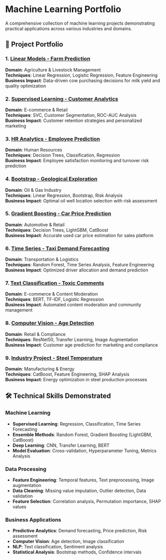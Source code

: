 # Machine Learning Portfolio

A comprehensive collection of machine learning projects demonstrating practical applications across various industries and domains.

## 📁 Project Portfolio

### 1. [Linear Models - Farm Prediction](/1.%20Linear%20Models)
**Domain**: Agriculture & Livestock Management  
**Techniques**: Linear Regression, Logistic Regression, Feature Engineering  
**Business Impact**: Data-driven cow purchasing decisions for milk yield and quality optimization

### 2. [Supervised Learning - Customer Analytics](/2.%20Supervised%20Learning)
**Domain**: E-commerce & Retail  
**Techniques**: SVC, Customer Segmentation, ROC-AUC Analysis  
**Business Impact**: Customer retention strategies and personalized marketing

### 3. [HR Analytics - Employee Prediction](/3.%20Supervised%20Learning%20and%20Linear%20Models)
**Domain**: Human Resources  
**Techniques**: Decision Trees, Classification, Regression  
**Business Impact**: Employee satisfaction monitoring and turnover risk prediction

### 4. [Bootstrap - Geological Exploration](4.%20Bootstrap%20for%20Geological%20Exploration)
**Domain**: Oil & Gas Industry  
**Techniques**: Linear Regression, Bootstrap, Risk Analysis  
**Business Impact**: Optimal oil well location selection with risk assessment

### 5. [Gradient Boosting - Car Price Prediction](/5.%20Gradient%20Boosting)
**Domain**: Automotive & Retail  
**Techniques**: Decision Trees, LightGBM, CatBoost  
**Business Impact**: Accurate used car price estimation for sales platform

### 6. [Time Series - Taxi Demand Forecasting](/6.%20Time%20Series)
**Domain**: Transportation & Logistics  
**Techniques**: Random Forest, Time Series Analysis, Feature Engineering  
**Business Impact**: Optimized driver allocation and demand prediction

### 7. [Text Classification - Toxic Comments](/7.%20Texts%20Classification)
**Domain**: E-commerce & Content Moderation  
**Techniques**: BERT, TF-IDF, Logistic Regression  
**Business Impact**: Automated content moderation and community management

### 8. [Computer Vision - Age Detection](8.%20Computer%20Vision)
**Domain**: Retail & Compliance  
**Techniques**: ResNet50, Transfer Learning, Image Augmentation  
**Business Impact**: Customer age prediction for marketing and compliance

### 9. [Industry Project - Steel Temperature](/9.%20Industry%20Project)
**Domain**: Manufacturing & Energy  
**Techniques**: CatBoost, Feature Engineering, SHAP Analysis  
**Business Impact**: Energy optimization in steel production processes

## 🛠️ Technical Skills Demonstrated

### Machine Learning
- **Supervised Learning**: Regression, Classification, Time Series Forecasting
- **Ensemble Methods**: Random Forest, Gradient Boosting (LightGBM, CatBoost)
- **Deep Learning**: CNN, Transfer Learning, BERT
- **Model Evaluation**: Cross-validation, Hyperparameter Tuning, Metrics Analysis

### Data Processing
- **Feature Engineering**: Temporal features, Text preprocessing, Image augmentation
- **Data Cleaning**: Missing value imputation, Outlier detection, Data validation
- **Feature Selection**: Correlation analysis, Permutation importance, SHAP values

### Business Applications
- **Predictive Analytics**: Demand forecasting, Price prediction, Risk assessment
- **Computer Vision**: Age detection, Image classification
- **NLP**: Text classification, Sentiment analysis
- **Statistical Analysis**: Bootstrap methods, Confidence intervals

